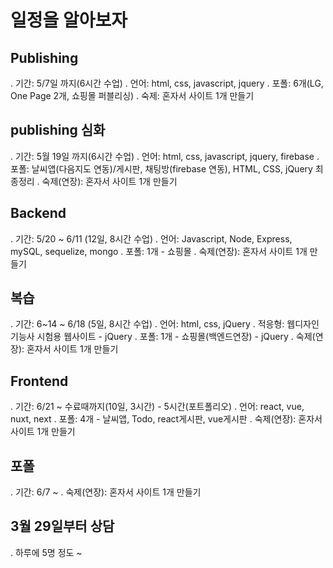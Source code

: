# 일정을 알아보자
## Publishing
. 기간: 5/7일 까지(6시간 수업)
. 언어: html, css, javascript, jquery
. 포폴: 6개(LG, One Page 2개, 쇼핑몰 퍼블리싱)
. 숙제: 혼자서 사이트 1개 만들기

## publishing 심화
. 기간: 5월 19일 까지(6시간 수업)
. 언어: html, css, javascript, jquery, firebase
. 포폴: 날씨앱(다음지도 연동)/게시판, 채팅방(firebase 연동), HTML, CSS, jQuery 최종정리
. 숙제(연장): 혼자서 사이트 1개 만들기

## Backend
. 기간: 5/20 ~ 6/11 (12일, 8시간 수업)
. 언어: Javascript, Node, Express, mySQL, sequelize, mongo
. 포폴: 1개 - 쇼핑몰
. 숙제(연장): 혼자서 사이트 1개 만들기

## 복습
. 기간: 6~14 ~ 6/18 (5일, 8시간 수업)
. 언어: html, css, jQuery
. 적응형: 웹디자인 기능사 시험용 웹사이트 - jQuery
. 포폴: 1개 - 쇼핑몰(백엔드연장) - jQuery
. 숙제(연장): 혼자서 사이트 1개 만들기

## Frontend
. 기간: 6/21 ~ 수료때까지(10일, 3시간) - 5시간(포트폴리오)
. 언어: react, vue, nuxt, next
. 포폴: 4개 - 날씨앱, Todo, react게시판, vue게시판
. 숙제(연장): 혼자서 사이트 1개 만들기

## 포폴
. 기간: 6/7 ~
. 숙제(연장): 혼자서 사이트 1개 만들기

## 3월 29일부터 상담
. 하루에 5명 정도 ~
